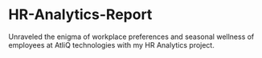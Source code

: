 # HR-Analytics-Report
Unraveled the enigma of workplace preferences and seasonal wellness of employees at AtliQ technologies with my HR Analytics project. 
